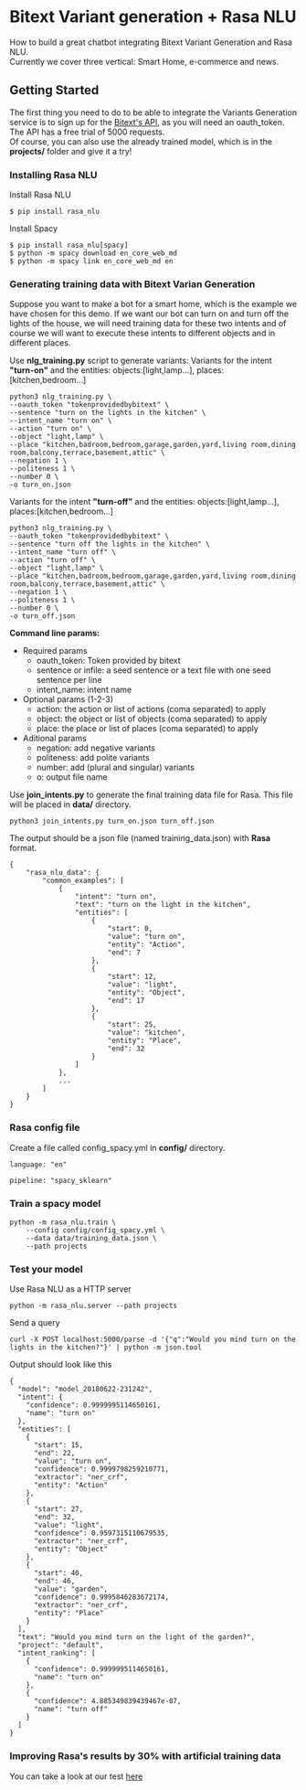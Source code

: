 # Bitext Variant generation + Rasa NLU

How to build a great chatbot integrating Bitext Variant Generation and Rasa NLU.<br>
Currently we cover three vertical: Smart Home, e-commerce and news.

## Getting Started

The first thing you need to do to be able to integrate the Variants Generation service is to sign up for the [Bitext's API](https://api.bitext.com/#/login/), as you will need an oauth_token. The API has a free trial of 5000 requests.<br>Of course, you can also use the already trained model, which is in the **projects/** folder and give it a try!


### Installing Rasa NLU

Install Rasa NLU

```
$ pip install rasa_nlu
```

Install Spacy

```
$ pip install rasa_nlu[spacy]
$ python -m spacy download en_core_web_md
$ python -m spacy link en_core_web_md en
```

### Generating training data with Bitext Varian Generation

Suppose you want to make a bot for a smart home, which is the example we have chosen for this demo. If we want our bot can turn on and turn off the lights of the house, we will need training data for these two intents and of course we will want to execute these intents to different objects and in different places.

Use **nlg_training.py** script to generate variants:
Variants for the intent **"turn-on"** and the entities: objects:[light,lamp...], places:[kitchen,bedroom...]
```
python3 nlg_training.py \
--oauth_token "tokenprovidedbybitext" \
--sentence "turn on the lights in the kitchen" \
--intent_name "turn on" \
--action "turn on" \
--object "light,lamp" \
--place "kitchen,badroom,bedroom,garage,garden,yard,living room,dining room,balcony,terrace,basement,attic" \
--negation 1 \
--politeness 1 \
--number 0 \
-o turn_on.json
```

Variants for the intent **"turn-off"** and the entities: objects:[light,lamp...], places:[kitchen,bedroom...]
```
python3 nlg_training.py \
--oauth_token "tokenprovidedbybitext" \
--sentence "turn off the lights in the kitchen" \
--intent_name "turn off" \
--action "turn off" \
--object "light,lamp" \
--place "kitchen,badroom,bedroom,garage,garden,yard,living room,dining room,balcony,terrace,basement,attic" \
--negation 1 \
--politeness 1 \
--number 0 \
-o turn_off.json
```

**Command line params:**
* Required params
  * oauth_token: Token provided by bitext
  * sentence or infile: a seed sentence or a text file with one seed sentence per line
  * intent_name: intent name
* Optional params (1-2-3)
  * action: the action or list of actions (coma separated) to apply
  * object: the object or list of objects (coma separated) to apply
  * place: the place or list of places (coma separated) to apply
* Aditional params
  * negation: add negative variants
  * politeness: add polite variants
  * number: add (plural and singular) variants
  * o: output file name

Use **join_intents.py** to generate the final training data file for Rasa. This file will be placed in **data/** directory.
```
python3 join_intents.py turn_on.json turn_off.json
```

The output should be a json file (named training_data.json) with **Rasa** format.

```
{
	"rasa_nlu_data": {
		"common_examples": [
			{
				"intent": "turn on",
				"text": "turn on the light in the kitchen",
				"entities": [
					{
						"start": 0,
						"value": "turn on",
						"entity": "Action",
						"end": 7
					},
					{
						"start": 12,
						"value": "light",
						"entity": "Object",
						"end": 17
					},
					{
						"start": 25,
						"value": "kitchen",
						"entity": "Place",
						"end": 32
					}
				]
			},
			...
		]
	}
}
```

### Rasa config file

Create a file called config_spacy.yml in **config/** directory.

```
language: "en"

pipeline: "spacy_sklearn"
```

### Train a spacy model

```
python -m rasa_nlu.train \
    --config config/config_spacy.yml \
    --data data/training_data.json \
    --path projects
```

### Test your model

Use Rasa NLU as a HTTP server
```
python -m rasa_nlu.server --path projects
```
Send a query
```
curl -X POST localhost:5000/parse -d '{"q":"Would you mind turn on the lights in the kitchen?"}' | python -m json.tool
```
Output should look like this
```
{
  "model": "model_20180622-231242",
  "intent": {
    "confidence": 0.9999995114650161,
    "name": "turn on"
  },
  "entities": [
    {
      "start": 15,
      "end": 22,
      "value": "turn on",
      "confidence": 0.9999798259210771,
      "extractor": "ner_crf",
      "entity": "Action"
    },
    {
      "start": 27,
      "end": 32,
      "value": "light",
      "confidence": 0.9597315110679535,
      "extractor": "ner_crf",
      "entity": "Object"
    },
    {
      "start": 40,
      "end": 46,
      "value": "garden",
      "confidence": 0.9995846283672174,
      "extractor": "ner_crf",
      "entity": "Place"
    }
  ],
  "text": "Would you mind turn on the light of the garden?",
  "project": "default",
  "intent_ranking": [
    {
      "confidence": 0.9999995114650161,
      "name": "turn on"
    },
    {
      "confidence": 4.885349839439467e-07,
      "name": "turn off"
    }
  ]
}
```

### Improving Rasa's results by 30% with artificial training data
You can take a look at our test [here](https://blog.bitext.com/improving-rasas-results-with-artificial-training-data-ii)

